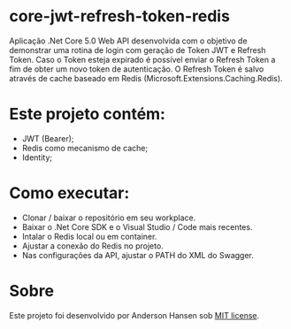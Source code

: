 # core-jwt-refresh-token-redis

Aplicação .Net Core 5.0 Web API desenvolvida com o objetivo de demonstrar uma rotina de login com geração de Token JWT e Refresh Token. Caso o Token esteja expirado é possível enviar o Refresh Token a fim de obter um novo token de autenticação. O Refresh Token é salvo através de cache baseado em Redis (Microsoft.Extensions.Caching.Redis).

# Este projeto contém:

- JWT (Bearer);
- Redis como mecanismo de cache; 
- Identity;

# Como executar:
- Clonar / baixar o repositório em seu workplace.
- Baixar o .Net Core SDK e o Visual Studio / Code mais recentes.
- Intalar o Redis local ou em container.
- Ajustar a conexão do Redis no projeto.
- Nas configurações da API, ajustar o PATH do XML do Swagger.

# Sobre
Este projeto foi desenvolvido por Anderson Hansen sob [MIT license](LICENSE).
